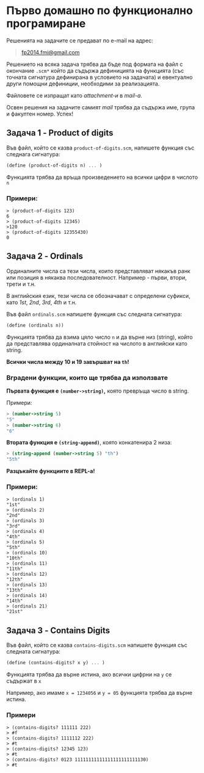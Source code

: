 # Първо домашно по функционално програмиране

Решенията на задачите се предават по e-mail на адрес:

>fp2014.fmi@gmail.com

Решението на всяка задача трябва да бъде под формата на файл с окончание `.scm*` който да съдържа дефиницията на функцията (със точната сигнатура дефинирана в условието на задачата) и евентуално други помощни дефиниции, необходими за реализацията.

Файловете се изпращат като *attachment-и* в *mail-a*.

Освен решения на задачите самият *mail* трябва да съдържа име, група и факултен номер. Успех!

## Задача 1 - Product of digits

Във файл, който се казва `product-of-digits.scm`, напишете функция със следнага сигнатура:

```scheme
(define (product-of-digits n) ... )
```

Функцията трябва да връща произведението на всички цифри в числото `n`

### Примери:

```
> (product-of-digits 123)
6
> (product-of-digits 12345)
>120
> (product-of-digits 12355430)
0
```

## Задача 2 - Ordinals

Ординалните числа са тези числа, които представляват някакъв ранк или позиция в някаква последователност. Например - първи, втори, трети и т.н.

В английския език, тези числа се обозначават с определени суфикси, като *1st*, *2nd*, *3rd*, *4th* и т.н.

Във файл `ordinals.scm` напишете функция със следната сигнатура:

```scheme
(define (ordinals n))
```

Функцията трябва да взима цяло число `n` и да върне низ (string), който да представлява ординалната стойност на числото в английски като string.

**Всички числа между 10 и 19 завършват на `th`!**

### Вградени функции, които ще трябва да използвате

**Първата функция е `(number->string)`,** която превръща число в string.

Примери:

```scheme
> (number->string 5)
"5"
> (number->string 6)
"6"
```

**Втората функция е `(string-append)`**, която конкатенира 2 низа:

```scheme
> (string-append (number->string 5) "th")
"5th"
```

**Разцъкайте функциите в REPL-a!**

### Примери:

```
> (ordinals 1)
"1st"
> (ordinals 2)
"2nd"
> (ordinals 3)
"3rd"
> (ordinals 4)
"4th"
> (ordinals 5)
"5th"
> (ordinals 10)
"10th"
> (ordinals 11)
"11th"
> (ordinals 12)
"12th"
> (ordinals 13)
"13th"
> (ordinals 14)
"14th"
> (ordinals 21)
"21st"
```
## Задача 3 - Contains Digits

Във файл, който се казва `contains-digits.scm` напишете функция със следната сигнатура:

```scheme
(define (contains-digits? x y) ... )
```

Функцията трябва да върне истина, ако всички цифрни на `y` се съдържат в `x`

Например, ако имаме `x = 1234056` и `y = 05` функцията трябва да върне истина.

### Примери

```
> (contains-digits? 111111 222)
> #f
> (contains-digits? 1111112 222)
> #t
> (contains-digits? 12345 123)
> #t
> (contains-digits? 0123 11111111111111111111111130)
> #t
```
